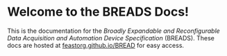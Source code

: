 # Welcome to the BREADS Docs!

This is the documentation for the _Broadly Expandable and Reconfigurable Data Acquisition and Automation Device Specification_ (BREADS). These docs are hosted at [feastorg.github.io/BREAD](https://feastorg.github.io/BREAD/) for easy access.
